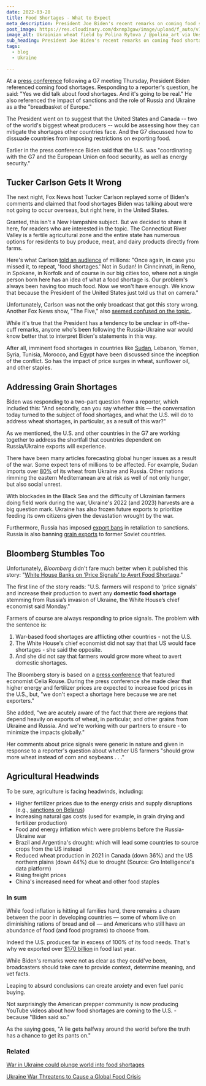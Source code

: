 ```yaml
---
date: 2022-03-28
title: Food Shortages - What to Expect
meta_description: President Joe Biden's recent remarks on coming food shortages are being misinterpreted by some. Here's what you need to know.
post_image: https://res.cloudinary.com/dxnnp3gaw/image/upload/f_auto/v1648434427/decodr/ukraine-wheat_ppzg4g.avif
image_alt: Ukrainian wheat field by Polina Rytova / @polina_art via Unsplash
sub_heading: President Joe Biden's recent remarks on coming food shortages are being misinterpreted 
tags:
  - blog
  - Ukraine

---
```



At a <a href="https://www.whitehouse.gov/briefing-room/speeches-remarks/2022/03/24/remarks-by-president-biden-in-press-conference-7/" target="blank">press conference</a> following a G7 meeting Thursday, President Biden referenced coming food shortages. Responding to a reporter's question, he said: "Yes we did talk about food shortages. And it's going to be real." He also referenced the impact of sanctions and the role of Russia and Ukraine as a the "breadbasket of Europe." 

The President went on to suggest that the United States and Canada -- two of the world's biggest wheat producers -- would be assessing how they can mitigate the shortages other countries face. And the G7 discussed how to dissuade countries from imposing restrictions on exporting food. 

Earlier in the press conference Biden said that the U.S. was "coordinating with the G7 and the European Union on food security, as well as energy security."

## Tucker Carlson Gets It Wrong

The next night, Fox News host Tucker Carlson replayed some of Biden's comments and claimed that food shortages Biden was talking about were not going to occur overseas, but right here, in the United States.

Granted, this isn't a New Hampshire subject. But we decided to share it here, for readers who are interested in the topic. The Connecticut River Valley is a fertile agricultural zone and the entire state has numerous options for residents to buy produce, meat, and dairy products directly from farms.

Here's what Carlson <a href="https://www.youtube.com/embed/ohGa1DcA6BI" target="blank">told an audience</a> of millions: "Once again, in case you missed it, to repeat, 'food shortages.' Not in Sudan! In Cinncinnati, in Reno, in Spokane, in Norfolk and of course in our big cities too, where not a single person born here has an idea of what a food shortage is. Our problem's always been having too much food. Now we won't have enough. We know that because the President of the United States just told us that on camera." 

Unfortunately, Carlson was not the only broadcast that got this story wrong. Another Fox News show, "The Five," also <a href="https://www.youtube.com/watch?v=iR-7d7cLbQA" target="blank">seemed confused on the topic.</a>.

While it's true that the President has a tendency to be unclear in off-the-cuff remarks, anyone who's been following the Russia-Ukraine war would know better that to interpret Biden's statements in this way.

After all, imminent food shortages in countries like <a href="https://www.bloomberg.com/news/articles/2022-03-15/ukraine-war-combines-with-coup-to-leave-half-of-sudan-hungry" target="blank">Sudan</a>, Lebanon, Yemen, Syria, Tunisia, Morocco, and Egypt have been discussed since the inception of the conflict. So has the impact of price surges in wheat, sunflower oil, and other staples. 


## Addressing Grain Shortages

Biden was responding to a two-part question from a reporter, which included this: "And secondly, can you say whether this — the conversation today turned to the subject of food shortages, and what the U.S. will do to address wheat shortages, in particular, as a result of this war?"

As we mentioned, the U.S. and other countries in the G7 are working together to address the shortfall that countries dependent on Russia/Ukraine exports will experience. 

There have been many articles forecasting global hunger issues as a result of the war. Some expect tens of millions to be affected. For example, Sudan imports over <a href="https://www.france24.com/en/live-news/20220321-ukraine-war-s-impact-on-wheat-threatens-hunger-in-sudan-aid-group" target="blank">80%</a> of its wheat from Ukraine and Russia. Other nations rimming the eastern Mediterranean are at risk as well of not only hunger, but also social unrest. 

With blockades in the Black Sea and the difficulty of Ukrainian farmers doing field work during the war, Ukraine's 2022 (and 2023) harvests are a big question mark. Ukraine has also frozen future exports to prioritize feeding its own citizens given the devastation wrought by the war.

Furthermore, Russia has imposed <a href="https://www.reuters.com/business/russia-suspends-exports-tech-telecoms-medical-auto-agricultural-equipment-until-2022-03-10/" target="blank">export bans</a> in retaliation to sanctions. Russia is also banning <a href="https://www.reuters.com/business/russia-may-suspend-grain-exports-until-june-30-interfax-2022-03-14/" target="blank">grain exports</a> to former Soviet countries.

## Bloomberg Stumbles Too

Unfortunately, <em>Bloomberg</em> didn't fare much better when it published this story: "<a href="https://www.bloomberg.com/news/articles/2022-03-28/white-house-banks-on-price-signals-to-avert-food-shortage" target="blank">White House Banks on ‘Price Signals’ to Avert Food Shortage</a>." 
  
The first line of the story reads: "U.S. farmers will respond to 'price signals' and increase their production to avert any <strong>domestic food shortage</strong> stemming from Russia’s invasion of Ukraine, the White House’s chief economist said Monday." 

Farmers of course are always responding to price signals. The problem with the sentence is:
1) War-based food shortages are afflicting other countries - not the U.S. 
2) The White House's chief economist did not say that that US would face shortages - she said the opposite.
3) And she did not say that farmers would grow more wheat to avert domestic shortages.
  
The Bloomberg story is based on a <a href="https://youtu.be/MAhOURpjBHY?t=923" target="blank">press conference</a> that featured economist Celia Rouse. During the press conference she made clear that higher energy and fertilizer prices are expected to increase food prices in the U.S., but, "we don't expect a shortage here because we are net exporters."

She added, "we are acutely aware of the fact that there are regions that depend heavily on exports of wheat, in particular, and other grains from Ukraine and Russia. And we're working with our partners to ensure - to minimize the impacts globally."

Her comments about price signals were generic in nature and given in response to a reporter's question about whether US farmers "should grow more wheat instead of corn and soybeans . . ."


## Agricultural Headwinds

To be sure, agriculture is facing headwinds, including:

* Higher fertilizer prices due to the energy crisis and supply disruptions (e.g., <a href="https://www.politico.eu/article/eu-sanctions-higher-food-prices-potash/" target="blank">sanctions on Belarus</a>)
* Increasing natural gas costs (used for example, in grain drying and fertilizer production)
* Food and energy inflation which were problems before the Russia-Ukraine war
* Brazil and Argentina's drought: which will lead some countries to source crops from the US instead
* Reduced wheat production in 2021 in Canada (down 36%) and the US northern plains (down 44%) due to drought (Source: Gro Intelligence's data platform)
* Rising freight prices
* China's increased need for wheat and other food staples

### In sum

While food inflation is hitting all families hard, there remains a chasm between the poor in developing countries — some of whom live on diminishing rations of bread and oil — and Americans who still have an abundance of food (and food programs) to choose from. 

Indeed the U.S. produces far in excess of 100% of its food needs. That's why we exported over <a href="https://www.usda.gov/media/press-releases/2022/02/08/american-agricultural-exports-shattered-records-2021" target="blank">$170 billion</a> in food last year.

While Biden's remarks were not as clear as they could've been, broadcasters should take care to provide context, determine meaning, and vet facts. 

Leaping to absurd conclusions can create anxiety and even fuel panic buying. 

Not surprisingly the American prepper community is now producing YouTube videos about how food shortages are coming to the U.S. - because "Biden said so." 

As the saying goes, "A lie gets halfway around the world before the truth has a chance to get its pants on."


### Related 

<a href="https://www.nationalgeographic.com/environment/article/war-in-ukraine-could-plunge-world-into-food-shortages" target="blank">War in Ukraine could plunge world into food shortages</a>

<a href="https://www.nytimes.com/2022/03/20/world/americas/ukraine-war-global-food-crisis.html" target="blank">Ukraine War Threatens to Cause a Global Food Crisis</a>
